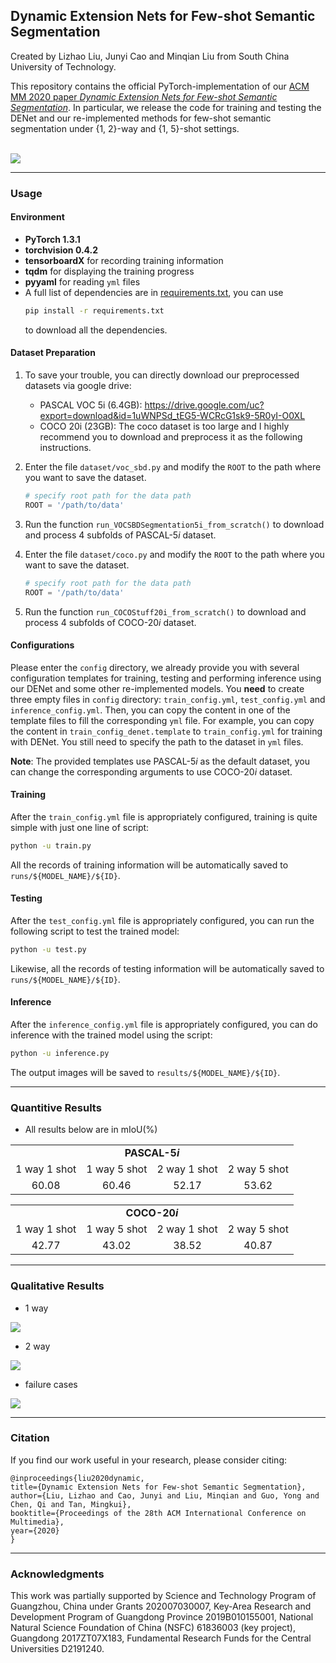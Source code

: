## Dynamic Extension Nets for Few-shot Semantic Segmentation
Created by Lizhao Liu, Junyi Cao and Minqian Liu from South China University of Technology.

This repository contains the official PyTorch-implementation of our [ACM MM 2020 paper *Dynamic Extension Nets for Few-shot Semantic Segmentation*](https://dl.acm.org/doi/10.1145/3394171.3413915). In particular, we release the code for training and testing the DENet and our re-implemented methods for few-shot semantic segmentation under {1, 2}-way and {1, 5}-shot settings. 

<br>

<img src="image/arch.png" align="center">

---
### Usage

#### Environment
- **PyTorch 1.3.1**
- **torchvision 0.4.2**
- **tensorboardX** for recording training information
- **tqdm** for displaying the training progress
- **pyyaml** for reading `yml` files
- A full list of dependencies are in [requirements.txt](requirements.txt), you can use
	```bash
	pip install -r requirements.txt
	```
	to download all the dependencies.

#### Dataset Preparation
1. To save your trouble, you can directly download our preprocessed datasets via google drive:
   
   * PASCAL VOC 5i (6.4GB): https://drive.google.com/uc?export=download&id=1uWNPSd_tEG5-WCRcG1sk9-5R0yI-O0XL
   * COCO 20i (23GB): The coco dataset is too large and I highly recommend you to download and preprocess it as the following instructions.
   
1. Enter the file `dataset/voc_sbd.py` and modify the `ROOT` to the path where you want to save the dataset.
	```python
	# specify root path for the data path
	ROOT = '/path/to/data'
	``` 
1. Run the function `run_VOCSBDSegmentation5i_from_scratch()` to download and process 4 subfolds of PASCAL-5*i* dataset.

1. Enter the file `dataset/coco.py` and modify the `ROOT` to the path where you want to save the dataset.
	```python
	# specify root path for the data path
	ROOT = '/path/to/data'
	``` 
1. Run the function `run_COCOStuff20i_from_scratch()` to download and process 4 subfolds of COCO-20*i* dataset.

#### Configurations
Please enter the `config` directory, we already provide you with several configuration templates for training, testing and performing inference using our DENet and some other re-implemented models. 
You **need** to create three empty files in `config` directory: `train_config.yml`, `test_config.yml` and `inference_config.yml`. Then, you can copy the content in one of the template files to fill the corresponding `yml` file. For example, you can copy the content in `train_config_denet.template` to `train_config.yml` for training with DENet. You still need to specify the path to the dataset in `yml` files.

**Note**: The provided templates use PASCAL-5*i* as the default dataset, you can change the corresponding arguments to use COCO-20*i* dataset.

#### Training
After the `train_config.yml` file is appropriately configured, training is quite simple with just one line of script:

```bash
python -u train.py
```

All the records of training information will be automatically saved to `runs/${MODEL_NAME}/${ID}`.

#### Testing
After the `test_config.yml` file is appropriately configured, you can run the following script to test the trained model:

```bash
python -u test.py
```

Likewise, all the records of testing information will be automatically saved to `runs/${MODEL_NAME}/${ID}`.

#### Inference
After the `inference_config.yml` file is appropriately configured, you can do inference with the trained model using the script:

```bash
python -u inference.py
```

The output images will be saved to `results/${MODEL_NAME}/${ID}`.

---

### Quantitive Results

- All results below are in mIoU(%)

<table>
<tr>
<td align='center' colspan=4><b>PASCAL-5<i>i</i></b></td>
</tr>
<tr>
<td align='center'>1 way 1 shot</td>
<td align='center'>1 way 5 shot</td>
<td align='center'>2 way 1 shot</td>
<td align='center'>2 way 5 shot</td>
</tr>
<tr>
<td align='center'>60.08</td>
<td align='center'>60.46</td>
<td align='center'>52.17</td>
<td align='center'>53.62</td>
</tr>
</table>

<table>
<tr>
<td align='center' colspan=4><b>COCO-20<i>i</i></b></td>
</tr>
<tr>
<td align='center'>1 way 1 shot</td>
<td align='center'>1 way 5 shot</td>
<td align='center'>2 way 1 shot</td>
<td align='center'>2 way 5 shot</td>
</tr>
<tr>
<td align='center'>42.77</td>
<td align='center'>43.02</td>
<td align='center'>38.52</td>
<td align='center'>40.87</td>
</tr>
</table>

---

### Qualitative Results

- 1 way

<img src="image/qualitative.png" align="center">


- 2 way

<img src="image/2way.png" align="center">

- failure cases

<img src="image/failure.png" align="center">

---

### Citation
If you find our work useful in your research, please consider citing:
		  
	@inproceedings{liu2020dynamic, 
	title={Dynamic Extension Nets for Few-shot Semantic Segmentation},
	author={Liu, Lizhao and Cao, Junyi and Liu, Minqian and Guo, Yong and Chen, Qi and Tan, Mingkui}, 
	booktitle={Proceedings of the 28th ACM International Conference on Multimedia},  
	year={2020}
	}

---

### Acknowledgments

This work was partially supported by Science and Technology Program of Guangzhou, China under Grants 202007030007, Key-Area Research and Development Program of Guangdong Province 2019B010155001, National Natural Science Foundation of China (NSFC) 61836003 (key project), Guangdong 2017ZT07X183, Fundamental Research Funds for the Central Universities D2191240.
